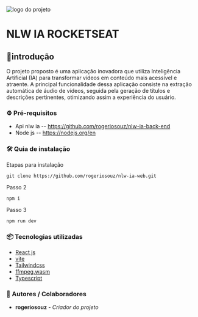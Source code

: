 ![logo do projeto](https://storage.googleapis.com/star-lab/nlw-ia/hero.jpg)

# NLW IA ROCKETSEAT

## 🚀introdução
O projeto proposto é uma aplicação inovadora que utiliza Inteligência Artificial (IA) para transformar vídeos em conteúdo mais acessível e atraente. A principal funcionalidade dessa aplicação consiste na extração automática de áudio de vídeos, seguida pela geração de títulos e descrições pertinentes, otimizando assim a experiência do usuário.

### ⚙️ Pré-requisitos
  * Api nlw ia -- https://github.com/rogeriosouz/nlw-ia-back-end
  * Node js -- https://nodejs.org/en

### 🛠️ Quia de instalação

Etapas para instalação
```
git clone https://github.com/rogeriosouz/nlw-ia-web.git
```
Passo 2
```
npm i
```
Passo 3
```
npm run dev
```

### 📦 Tecnologias utilizadas
* [React js](https://pt-br.legacy.reactjs.org)
* [vite](https://vitejs.dev)
* [Tailwindcss](https://tailwindcss.com)
* [ffmpeg.wasm](https://ffmpegwasm.netlify.app/docs/overview/)
* [Typescript](https://www.typescriptlang.org)

### 👷 Autores / Colaboradores

* **rogeriosouz** - *Criador do projeto*


